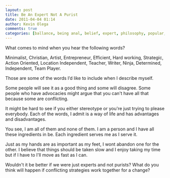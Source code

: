 ```yaml
---
layout: post
title: Be An Expert Not A Purist
date: 2011-04-04 01:14
author: Kevin Olega
comments: true
categories: [ballance, being anal, belief, expert, philosophy, popular, purist, religion, skill, Well Roundedness and Balance]
---
```

What comes to mind when you hear the following words?

Minimalist, Christian, Artist, Entrepreneur, Efficient, Hard working, Strategic, Action Oriented, Location Independent, Teacher, Writer, Ninja, Determined, Independent, Team Player.

Those are some of the words I’d like to include when I describe myself.

Some people will see it as a good thing and some will disagree. Some people who have advocacies might argue that you can't have all that because some are conflicting.

It might be hard to see if you either stereotype or you're just trying to please everybody. Each of the words, I admit is a way of life and has advantages and disadvantages.

You see, I am all of them and none of them. I am a person and I have all these ingredients in be. Each ingredient serves me as I serve it.

Just as my hands are as important as my feet, I wont abandon one for the other. I believe that things should be taken slow and I enjoy taking my time but if I have to I'll move as fast as I can.

Wouldn't it be better if we were just experts and not purists? What do you think will happen if conflicting strategies work together for a change?
